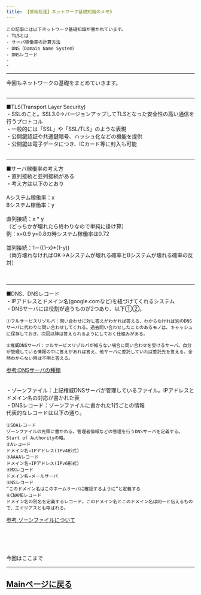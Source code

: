 ```yaml
---
title: 【情報処理】ネットワーク基礎知識のメモ5
---
```

<script async src="https://pagead2.googlesyndication.com/pagead/js/adsbygoogle.js?client=ca-pub-2844921131740253"
     crossorigin="anonymous"></script>
<!-- Global site tag (gtag.js) - Google Analytics -->
<script async src="https://www.googletagmanager.com/gtag/js?id=G-H1234VX5NE"></script>
<script>
  window.dataLayer = window.dataLayer || [];
  function gtag(){dataLayer.push(arguments);}
  gtag('js', new Date());

  gtag('config', 'G-H1234VX5NE');
</script>



```
この記事には以下ネットワーク基礎知識が書かれています。
- TLSとは
- サーバ稼働率の計算方法
- DNS（Domain Name System）
- DNSレコード
- 
- 
```
----
今回もネットワークの基礎をまとめていきます。<br>
<br>

----
■TLS(Transport Layer Security)<br>
・SSLのこと。SSL3.0→バージョンアップしてTLSとなった安全性の高い通信を行うプロトコル<br>
・一般的には「SSL」や「SSL/TLS」のような表現<br>
・公開鍵認証や共通鍵暗号、ハッシュ化などの機能を提供<br>
・公開鍵は電子データにつき、ICカード等に封入も可能<br>
<br>

----

■サーバ稼働率の考え方<br>
・直列接続と並列接続がある<br>
・考え方は以下のとおり<br>
<br>
Aシステム稼働率：x<br>
Bシステム稼働率：y<br>
<br>
直列接続：x * y<br>
（どっちかが壊れたら終わりなので単純に掛け算）<br>
例：x=0.9 y=0.8の時システム稼働率は0.72<br>
<br>
並列接続：1－((1-x)*(1-y))<br>
（両方壊れなければOK→Aシステムが壊れる確率とBシステムが壊れる確率の反対）<br>
<br><br>

----
■DNS、DNSレコード<br>
・IPアドレスとドメイン名(google.comなど)を紐づけてくれるシステム<br>
・DNSサーバには役割が違うものが2つあり、以下①②。<br>
```
①フルサービスリゾルバ：問い合わせに対し答えがわかれば答える、わからなければ別のDNSサーバに代わりに問い合わせしてくれる。過去問い合わせしたことのあるモノは、キャッシュに保存しておき、次回以降は答えられるようにしておく仕組みがある。

②権威DNSサーバ：フルサービスリゾルバが知らない場合に問い合わせを受けるサーバ。自分が管理している情報の中に答えがあれば答え、他サーバに委託していれば委託先を答える。全然わからない時は不明と答える。
```
[参考:DNSサーバの種類](https://wa3.i-3-i.info/word1288.html)<br>
<br>
<br>
・ゾーンファイル：上記権威DNSサーバが管理しているファイル。IPアドレスとドメイン名の対応が書かれた表<br>
・DNSレコード：ゾーンファイルに書かれた1行ごとの情報<br>
代表的なレコードは以下の通り。<br>
```
①SOAレコード
ゾーンファイルの先頭に書かれる。管理者情報などの管理を行うDNSサーバを定義する。Start of Authorityの略。
②Aレコード
ドメイン名⇔IPアドレス(IPv4形式)
③AAAAレコード
ドメイン名⇔IPアドレス(IPv6形式)
④MXレコード
ドメイン名⇔メールサーバ
⑤NSレコード
“このドメイン名はこのネームサーバに確認するように”と定義する
⑥CNAMEレコード
ドメイン名の別名を定義するレコード。このドメイン名とこのドメイン名は同一と伝えるもので、エイリアスとも呼ばれる。
```

[参考 ゾーンファイルについて](https://wa3.i-3-i.info/word12283.html)<br>

<br>
<br>

<!--ひな型
----
■<br>
・<br>
・<br>
・<br>
<br>
<br>
[https://www.infraexpert.com/study/tcpip21.html](https://www.infraexpert.com/study/tcpip21.html)<br>
-->


<br>
<br>
今回はここまで<br>

----


## [Mainページに戻る](https://kissshot-skup.github.io/webpage)

